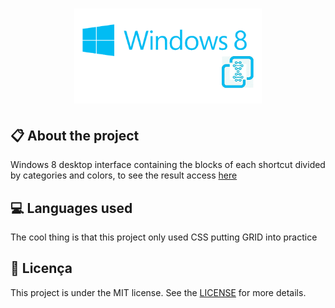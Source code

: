 
<h1 align="center">
    <img src="./imagens/icon-repo.png" alt="Excel Clone by Jhony Walker" width="300px" />
</h1>

## :clipboard: About the project

Windows 8 desktop interface containing the blocks of each shortcut divided by categories and colors, to see the result access [here](https://dribbble.com/)

## :computer: Languages used

The cool thing is that this project only used CSS putting GRID into practice

## :book: Licença

This project is under the MIT license. See the [LICENSE](LICENSE.md) for more details.